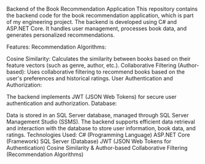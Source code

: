 Backend of the Book Recommendation Application
This repository contains the backend code for the book recommendation application, which is part of my engineering project. The backend is developed using C# and ASP.NET Core. It handles user management, processes book data, and generates personalized recommendations.

Features:
Recommendation Algorithms:

Cosine Similarity: Calculates the similarity between books based on their feature vectors (such as genre, author, etc.).
Collaborative Filtering (Author-based): Uses collaborative filtering to recommend books based on the user's preferences and historical ratings.
User Authentication and Authorization:

The backend implements JWT (JSON Web Tokens) for secure user authentication and authorization.
Database:

Data is stored in an SQL Server database, managed through SQL Server Management Studio (SSMS).
The backend supports efficient data retrieval and interaction with the database to store user information, book data, and ratings.
Technologies Used:
C# (Programming Language)
ASP.NET Core (Framework)
SQL Server (Database)
JWT (JSON Web Tokens for Authentication)
Cosine Similarity & Author-based Collaborative Filtering (Recommendation Algorithms)
